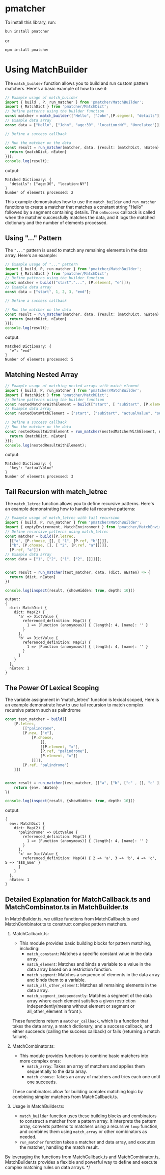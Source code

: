 # pmatcher

To install this library, run:
```bash
bun install pmatcher
```

or 

```bash
npm install pmatcher
```
 # Using MatchBuilder

The `match_builder` function allows you to build and run custom pattern matchers. Here's a basic example of how to use it:

```typescript
// Example usage of match_builder
import { build , P, run_matcher } from 'pmatcher/MatchBuilder';
import { MatchDict } from 'pmatcher/MatchDict';
// Define patterns using the builder function
const matcher = match_builder(["Hello", ["John",[P.segment, "details"], "Unrelated"]]);
// Example data array
const data = ["Hello", ["John", "age:30", "location:NY", "Unrelated"]];

// Define a success callback

// Run the matcher on the data
const result = run_matcher(matcher, data, {result: (matchDict, nEaten) => {
  return {matchDict, nEaten}
}});
console.log(result);
```

output:
```
Matched Dictionary: {
  "details": ["age:30", "location:NY"]
}
Number of elements processed: 2
```


This example demonstrates how to use the `match_builder` and `run_matcher` functions to create a matcher that matches a constant string "Hello" followed by a segment containing details. The `onSuccess` callback is called when the matcher successfully matches the data, and it logs the matched dictionary and the number of elements processed.

## Using "..." Pattern

The `"..."` pattern is used to match any remaining elements in the data array. Here's an example:
```typescript
// Example usage of "..." pattern
import { build, P, run_matcher } from 'pmatcher/MatchBuilder';
import { MatchDict } from 'pmatcher/MatchDict';
// Define patterns using the builder function
const matcher = build(["start","...", [P.element, "e"]]);
// Example data array
const data = ["start", 1, 2, 3, "end"];

// Define a success callback

// Run the matcher on the data
const result = run_matcher(matcher, data, {result: (matchDict, nEaten) => {
  return {matchDict, nEaten}
}});
console.log(result);
```
output:
```
Matched Dictionary: {
  "e": "end" 
}
Number of elements processed: 5
```


## Matching Nested Array
```typescript
// Example usage of matching nested arrays with match element
import { build, P, run_matcher } from 'pmatcher/MatchBuilder';
import { MatchDict } from 'pmatcher/MatchDict';
// Define patterns using the builder function
const nestedMatcherWithElement = build(["start", [ "subStart", [P.element, "key"], "subEnd"], "end"]);
// Example data array
const nestedDataWithElement = ["start", ["subStart", "actualValue", "subEnd"], "end"];

// Define a success callback
// Run the matcher on the data
const nestedResultWithElement = run_matcher(nestedMatcherWithElement, nestedDataWithElement, {result: (matchDict, nEaten) => {
  return {matchDict, nEaten}
}});
console.log(nestedResultWithElement);
```
output:
```
Matched Dictionary: {
  "key": "actualValue"
}
Number of elements processed: 3
```



## Tail Recursion with match_letrec

The `match_letrec` function allows you to define recursive patterns. Here's an example demonstrating how to handle tail recursive patterns:

```typescript
// Example usage of match_letrec with tail recursion
import { build, P, run_matcher } from 'pmatcher/MatchBuilder';
import { emptyEnvironment, MatchEnvironment } from 'pmatcher/MatchEnvironment';
// Define recursive patterns using match_letrec
const matcher = build([P.letrec,
  [["a", [P.choose, [], [ "1", [P.ref, "b"]]]],
  ["b", [P.choose, [], [ "2", [P.ref, "a"]]]]],
  [P.ref, "a"]])
// Example data array
const data = ["1", ["2", ["1", ["2", []]]]];


const result = run_matcher(test_matcher, data, (dict, nEaten) => {
  return {dict, nEaten}
})

console.log(inspect(result, {showHidden: true, depth: 10}))

```


```
output:
{
  dict: MatchDict {
    dict: Map(2) {
      'a' => DictValue {
        referenced_definition: Map(1) {
          1 => [Function (anonymous)] { [length]: 4, [name]: '' }
        }
      },
      'b' => DictValue {
        referenced_definition: Map(1) {
          1 => [Function (anonymous)] { [length]: 4, [name]: '' }
        }
      }
    }
  },
  nEaten: 1
}

```

## The Power Of Lexical Scoping
The variable assignment in 'match_letrec' function is lexical scoped, Here is an example 
demonstrate how to use tail recursion to match complex recursive pattern such as palindrome



```typescript
const test_matcher = build([
    [P.letrec,
        [["palindrome",
        [P.new, ["x"],
            [P.choose, 
                [],
                [[P.element, "x"],
                [P.ref, "palindrome"],
                [P.element, "x"]]
            ]]]],
        [P.ref, "palindrome"]
    ]])


const result = run_matcher(test_matcher, [["a", ["b", ["c" , [], "c" ], "b"], "a"]], (env, nEaten) => {
    return {env, nEaten}
})

console.log(inspect(result, {showHidden: true, depth: 10}))
```

output:
```
{
  env: MatchDict {
    dict: Map(2) {
      'palindrome' => DictValue {
        referenced_definition: Map(1) {
          1 => [Function (anonymous)] { [length]: 4, [name]: '' }
        }
      },
      'x' => DictValue {
        referenced_definition: Map(4) { 2 => 'a', 3 => 'b', 4 => 'c', 5 => '$$$_&&&' }
      }
    }
  },
  nEaten: 1
}
```



## Detailed Explanation for MatchCallback.ts and MatchCombinator.ts in MatchBuilder.ts


In MatchBuilder.ts, we utilize functions from MatchCallback.ts and MatchCombinator.ts to construct complex pattern matchers.

1. MatchCallback.ts:
   - This module provides basic building blocks for pattern matching, including:
     - `match_constant`: Matches a specific constant value in the data array.
     - `match_element`: Matches and binds a variable to a value in the data array based on a restriction function.
     - `match_segment`: Matches a sequence of elements in the data array and binds them to a variable.
     - `match_all_other_element`: Matches all remaining elements in the data array.
     - `match_segment_independently`: Matches a segment of the data array where each element satisfies a given restriction independently(means without element or segment or all_other_element in front ).
   


   These functions return a `matcher_callback`, which is a function that takes the data array, a match dictionary, and a success callback, and either succeeds (calling the success callback) or fails (returning a match failure).

2. MatchCombinator.ts:
   - This module provides functions to combine basic matchers into more complex ones:
     - `match_array`: Takes an array of matchers and applies them sequentially to the data array.
     - `match_choose`: Takes an array of matchers and tries each one until one succeeds.

   These combinators allow for building complex matching logic by combining simpler matchers from MatchCallback.ts.

3. Usage in MatchBuilder.ts:
   - `match_builder` function uses these building blocks and combinators to construct a matcher from a pattern array. It interprets the pattern array, converts patterns to matchers using a recursive `loop` function, and combines them using `match_array` or other combinators as needed.
   - `run_matcher` function takes a matcher and data array, and executes the matcher, handling the match result.

By leveraging the functions from MatchCallback.ts and MatchCombinator.ts, MatchBuilder.ts provides a flexible and powerful way to define and execute complex matching rules on data arrays.
*/
